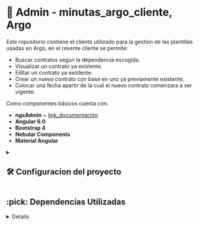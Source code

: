 # :ledger: Admin - minutas_argo_cliente, Argo
Este ropositorio contiene el cliente utilizado para la gestion de las plantillas usadas en Argo, en el resente cliente se permite: 

- Buscar contratos segun la dependencia escogida.
- Visualizar un contrato ya existente.
- Editar un contrato ya existente.
- Crear un nuevo contrato con base en uno ya previamente existente.
- Colocar una fecha apartir de la cual el nuevo contrato comenzara a ser vigente.


Como componentes básicos cuenta con:
 * **ngxAdmin** ~ [link_documentación](https://github.com/akveo/ngx-admin)
 * **Angular 6.0**
 * **Bootstrap 4**
 * **Nebular Components**
 * **Material Angular**


<details>
<summary><h2> 🛠️ Configuracion del proyecto</h2></summary>

  - Clonar el repositorio del proyecto

```shell
git clone https://github.com/udistrital/minutas_argo_cliente.git
```
  - Dentro de la carpeta del proyecto, intalar las dependencia.

  ```shell 
      npm install
  ```
  - 🚀 Correr el proyecto para verificar que las dependencias estan correctamente instaladas

  ```shell 
      ng serve
  ```
  o
  ```shell 
      npm start
  ```
</details>
<summary><h2> :pick: Dependencias Utilizadas</h2></summary>
<details>
    Dependencias incluidas:

  - **Nebular:** (https://github.com/akveo/nebular)
  - **Angular 6**
  - **Bootstrap 4** 

  ### API MID
  - **movilidad_academica_mid:** este [api](https://github.com/udistrital/movilidad_academica_mid). se encarga de gestionar la logica de negocio relacionada con el manejo de informacion relacionada con los estudiantes/docentes entrantes y salientes.

  ### API CRUD
  - **movilidad_academica_crud:** este [api](https://github.com/udistrital/movilidad_academica_crud). se encarga de gestionar las tablas del esquema de .....

  ### Herramientas usadas
  - **ngxGenerator:** este [generador](https://github.com/BOTOOM/ngxGenerator) se encarga de crear una un proyecto con las caracteristicas descritas en el repositorio.
  - **ngx-admin:** este [template](https://github.com/akveo/ngx-admin) es el que utiliza ngxGenerator, esta basado en Angular 7+, Bootstrap 4 y Nebular.

  ### Paleta de colores

  ### Variables de entorno
  ```typescript 
      export const Config = {
      LOCAL: {
          NUXEO: {
              PATH: 'https://documental.udistrital.edu.co/nuxeo/',
          },
          WSO2_SERVICE: 'http://jbpm.udistritaloas.edu.co:8280/services',
          DOCUMENTO_SERVICE: 'http://localhost:8094/v1/',
          MOVILIDAD_ACADEMICA_SERVICE: 'http://localhost:8080/v1/',
          CONFIGURACION_SERVICE: 'https://autenticacion.portaloas.udistrital.edu.co/api/configuracion_crud_api/v1/',
          NOTIFICACION_SERVICE: 'ws://pruebasapi.intranetoas.udistrital.edu.co:8116/ws/join',
          CONF_MENU_SERVICE: 'http://10.20.0.254/configuracion_api/v1/menu_opcion_padre/ArbolMenus/',
          TOKEN: {
              AUTORIZATION_URL: 'https://autenticacion.portaloas.udistrital.edu.co/oauth2/authorize',
            CLIENTE_ID: '3Idp5LUlnZY7cOV10NaLuyRfzooa',
            RESPONSE_TYPE: 'id_token token',
            SCOPE: 'openid email role documento',
            REDIRECT_URL: 'http://localhost:4200/',
            SIGN_OUT_URL: 'https://autenticacion.portaloas.udistrital.edu.co/oidc/logout',
            SIGN_OUT_REDIRECT_URL: 'http://localhost:4200/',
          },
      },
  };
  ```
</details>